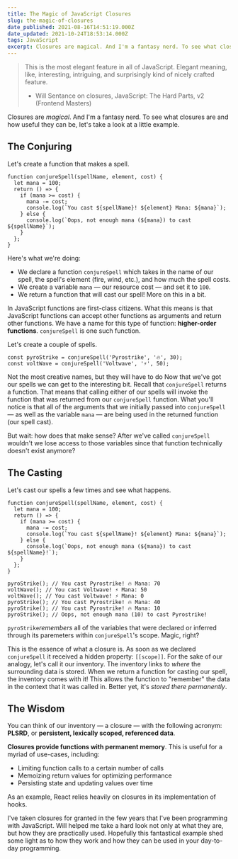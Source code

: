 ```yaml
---
title: The Magic of JavaScript Closures
slug: the-magic-of-closures
date_published: 2021-08-16T14:51:19.000Z
date_updated: 2021-10-24T18:53:14.000Z
tags: JavaScript
excerpt: Closures are magical. And I'm a fantasy nerd. To see what closures are and how useful they can be, let's take a look at a little example.
---
```


> This is the most elegant feature in all of JavaScript. Elegant meaning, like, interesting, intriguing, and surprisingly kind of nicely crafted feature.
> 
> - Will Sentance on closures, JavaScript: The Hard Parts, v2 (Frontend Masters)

Closures are *magical*. And I'm a fantasy nerd. To see what closures are and how useful they can be, let's take a look at a little example.

## The Conjuring

Let's create a function that makes a spell.

    function conjureSpell(spellName, element, cost) {
      let mana = 100;
      return () => {
        if (mana >= cost) {
          mana -= cost;
          console.log(`You cast ${spellName}! ${element} Mana: ${mana}`);
        } else {
          console.log(`Oops, not enough mana (${mana}) to cast ${spellName}`);
        }
      };
    }

Here's what we're doing:

- We declare a function `conjureSpell` which takes in the name of our spell, the spell's element (fire, wind, etc.), and how much the spell costs.
- We create a variable `mana` — our resource cost — and set it to `100`.
- We return a function that will cast our spell! More on this in a bit.

In JavaScript functions are first-class citizens. What this means is that JavaScript functions can accept other functions as arguments and return other functions. We have a name for this type of function: **higher-order functions**. `conjureSpell` is one such function.

Let's create a couple of spells.

    const pyroStrike = conjureSpell('Pyrostrike', '🔥', 30);
    const voltWave = conjureSpell('Voltwave', '⚡', 50);

Not the most creative names, but they will have to do
Now that we've got our spells we can get to the interesting bit. Recall that `conjureSpell` returns a function. That means that calling either of our spells will invoke the function that was returned from our `conjureSpell` function. What you'll notice is that all of the arguments that we initially passed into `conjureSpell` — as well as the variable `mana` — are being used in the returned function (our spell cast).

But wait: how does that make sense? After we've called `conjureSpell` wouldn't we lose access to those variables since that function technically doesn't exist anymore?

## The Casting

Let's cast our spells a few times and see what happens.

    function conjureSpell(spellName, element, cost) {
      let mana = 100;
      return () => {
        if (mana >= cost) {
          mana -= cost;
          console.log(`You cast ${spellName}! ${element} Mana: ${mana}`);
        } else {
          console.log(`Oops, not enough mana (${mana}) to cast ${spellName}!`);
        }
      };
    }
    
    pyroStrike(); // You cast Pyrostrike! 🔥 Mana: 70
    voltWave(); // You cast Voltwave! ⚡ Mana: 50
    voltWave(); // You cast Voltwave! ⚡ Mana: 0
    pyroStrike(); // You cast Pyrostrike! 🔥 Mana: 40
    pyroStrike(); // You cast Pyrostrike! 🔥 Mana: 10
    pyroStrike(); // Oops, not enough mana (10) to cast Pyrostrike!

`pyroStrike`*remembers* all of the variables that were declared or inferred through its paremeters within `conjureSpell`'s scope. Magic, right?

This is the essence of what a closure is. As soon as we declared `conjureSpell` it received a hidden property: `[[scope]]`. For the sake of our analogy, let's call it our inventory. The inventory links to *where* the surrounding data is stored. When we return a function for casting our spell, the inventory comes with it! This allows the function to "remember" the data in the context that it was called in. Better yet, it's *stored there permanently*.

## The Wisdom

You can think of our inventory — a closure — with the following acronym: **PLSRD**, or **persistent, lexically scoped, referenced data**.

**Closures provide functions with permanent memory**. This is useful for a myriad of use-cases, including:

- Limiting function calls to a certain number of calls
- Memoizing return values for optimizing performance
- Persisting state and updating values over time

As an example, React relies heavily on closures in its implementation of hooks.

I've taken closures for granted in the few years that I've been programming with JavaScript. Will helped me take a hard look not only at what they are, but how they are practically used. Hopefully this fantastical example shed some light as to how they work and how they can be used in your day-to-day programming.
